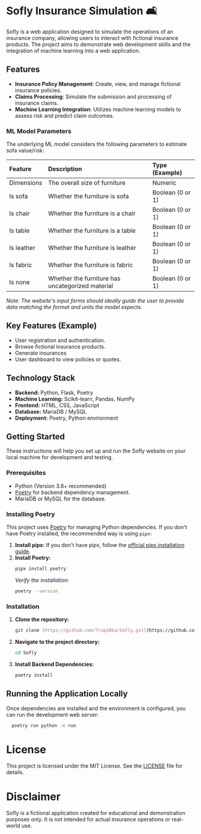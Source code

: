 # Sofly Insurance Simulation 🛋️

Sofly is a web application designed to simulate the operations of an insurance company, allowing users to interact with fictional insurance products. The project aims to demonstrate web development skills and the integration of machine learning into a web application.

## Features

- **Insurance Policy Management**: Create, view, and manage fictional insurance policies.
- **Claims Processing**: Simulate the submission and processing of insurance claims.
- **Machine Learning Integration**: Utilizes machine learning models to assess risk and predict claim outcomes.

### ML Model Parameters

The underlying ML model considers the following parameters to estimate sofa value/risk:

| Feature    | Description                                      | Type (Example)   |
|:-----------|:-------------------------------------------------|:-----------------|
| Dimensions | The overall size of furniture                    | Numeric          |
| Is sofa    | Whether the furniture is sofa                    | Boolean (0 or 1) |
| Is chair   | Whether the furniture is a chair                 | Boolean (0 or 1) |
| Is table   | Whether the furniture is a table                 | Boolean (0 or 1) |
| Is leather | Whether the furniture is leather                 | Boolean (0 or 1) |
| Is fabric  | Whether the furniture is fabric                  | Boolean (0 or 1) |
| Is none    | Whether the furniture has uncategorized material | Boolean (0 or 1) |

*Note: The website's input forms should ideally guide the user to provide data matching the format and units the model expects.*

## Key Features (Example)

* User registration and authentication.
* Browse fictional insurance products.
* Generate insurances
* User dashboard to view policies or quotes.

## Technology Stack

* **Backend:** Python, Flask, Poetry
* **Machine Learning:** Scikit-learn, Pandas, NumPy
* **Frontend:** HTML, CSS, JavaScript
* **Database:** MariaDB / MySQL
* **Deployment:** Poetry, Python environment

## Getting Started

These instructions will help you set up and run the Sofly website on your local machine for development and testing.

### Prerequisites

* Python (Version 3.8+ recommended)
* [Poetry](https://python-poetry.org/) for backend dependency management.
* MariaDB or MySQL for the database.

### Installing Poetry

This project uses [Poetry](https://python-poetry.org/) for managing Python dependencies. If you don't have Poetry installed, the recommended way is using `pipx`:

1.  **Install pipx:** If you don't have pipx, follow the [official pipx installation guide](https://pipx.pypa.io/stable/installation/).
2.  **Install Poetry:**
    ```bash
    pipx install poetry
    ```
    *Verify the installation:*
    ```bash
    poetry --version
    ```

### Installation

1. **Clone the repository:**
    ```bash
    git clone [https://github.com/Trup10ka/Sofly.git](https://github.com/Trup10ka/Sofly.git)
    ```
2. **Navigate to the project directory:**
    ```bash
    cd Sofly
    ```
3. **Install Backend Dependencies:**
    ```bash
    poetry install
    ```

## Running the Application Locally

Once dependencies are installed and the environment is configured, you can run the development web server:

```bash
  poetry run python -m run
```

# License

This project is licensed under the MIT License.
See the [LICENSE](https://github.com/Trup10ka/Sofly/blob/main/LICENSE) file for details.

# Disclaimer

Sofly is a fictional application created for educational and demonstration purposes only. It is not intended for actual insurance operations or real-world use.

